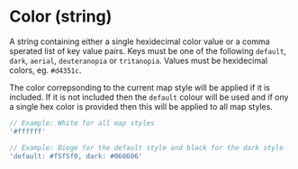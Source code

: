 # Color (string)

A string containing either a single hexidecimal color value or a comma sperated list of key value pairs. Keys must be one of the following `default`, `dark`, `aerial`, `deuteranopia` or `tritanopia`. Values must be hexidecimal colors, eg. `#d4351c`.

The color correpsonding to the current map style will be applied if it is included. If it is not included then the `default` colour will be used and if ony a single hex color is provided then this will be applied to all map styles.

```js
// Example: White for all map styles
'#ffffff'

// Example: Biege for the default style and black for the dark style
'default: #f5f5f0, dark: #060606'
```